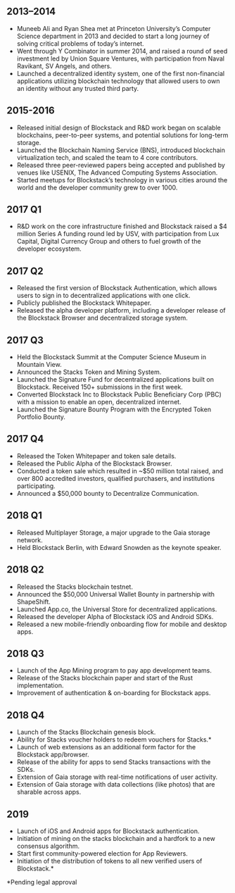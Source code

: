 ## 2013–2014

- Muneeb Ali and Ryan Shea met at Princeton University’s Computer Science department in 2013 and decided to start a long journey of solving critical problems of today’s internet.
- Went through Y Combinator in summer 2014, and raised a round of seed investment led by Union Square Ventures, with participation from Naval Ravikant, SV Angels, and others.
- Launched a decentralized identity system, one of the first non-financial applications utilizing blockchain technology that allowed users to own an identity without any trusted third party.

## 2015-2016

- Released initial design of Blockstack and R&D work began on scalable blockchains, peer-to-peer systems, and potential solutions for long-term storage.
- Launched the Blockchain Naming Service (BNS), introduced blockchain virtualization tech, and scaled the team to 4 core contributors.
- Released three peer-reviewed papers being accepted and published by venues like USENIX, The Advanced Computing Systems Association.
- Started meetups for Blockstack’s technology in various cities around the world and the developer community grew to over 1000.

## 2017 Q1

- R&D work on the core infrastructure finished and Blockstack raised a $4 million Series A funding round led by USV, with participation from Lux Capital, Digital Currency Group and others to fuel growth of the developer ecosystem.

## 2017 Q2

- Released the first version of Blockstack Authentication, which allows users to sign in to decentralized applications with one click.
- Publicly published the Blockstack Whitepaper.
- Released the alpha developer platform, including a developer release of the Blockstack Browser and decentralized storage system.

## 2017 Q3

- Held the Blockstack Summit at the Computer Science Museum in Mountain View.
- Announced the Stacks Token and Mining System.
- Launched the Signature Fund for decentralized applications built on Blockstack. Received 150+ submissions in the first week.
- Converted Blockstack Inc to Blockstack Public Beneficiary Corp (PBC) with a mission to enable an open, decentralized internet.
- Launched the Signature Bounty Program with the Encrypted Token Portfolio Bounty.

## 2017 Q4

- Released the Token Whitepaper and token sale details.
- Released the Public Alpha of the Blockstack Browser.
- Conducted a token sale which resulted in ~$50 million total raised, and over 800 accredited investors, qualified purchasers, and institutions participating.
- Announced a $50,000 bounty to Decentralize Communication.

## 2018 Q1

- Released Multiplayer Storage, a major upgrade to the Gaia storage network.
- Held Blockstack Berlin, with Edward Snowden as the keynote speaker.

## 2018 Q2

- Released the Stacks blockchain testnet.
- Announced the $50,000 Universal Wallet Bounty in partnership with ShapeShift.
- Launched App.co, the Universal Store for decentralized applications.
- Released the developer Alpha of Blockstack iOS and Android SDKs.
- Released a new mobile-friendly onboarding flow for mobile and desktop apps.

## 2018 Q3

- Launch of the App Mining program to pay app development teams.
- Release of the Stacks blockchain paper and start of the Rust implementation.
- Improvement of authentication & on-boarding for Blockstack apps.

## 2018 Q4

- Launch of the Stacks Blockchain genesis block.
- Ability for Stacks voucher holders to redeem vouchers for Stacks.\*
- Launch of web extensions as an additional form factor for the Blockstack app/browser.
- Release of the ability for apps to send Stacks transactions with the SDKs.
- Extension of Gaia storage with real-time notifications of user activity.
- Extension of Gaia storage with data collections (like photos) that are sharable across apps.

## 2019

- Launch of iOS and Android apps for Blockstack authentication.
- Initiation of mining on the stacks blockchain and a hardfork to a new consensus algorithm.
- Start first community-powered election for App Reviewers.
- Initiation of the distribution of tokens to all new verified users of Blockstack.\*

\*Pending legal approval
